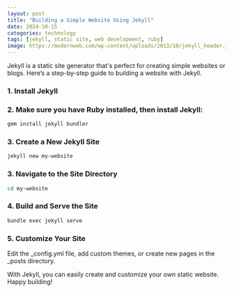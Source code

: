 ```yaml
---
layout: post
title: "Building a Simple Website Using Jekyll"
date: 2024-10-15
categories: technology
tags: [jekyll, static site, web development, ruby]
image: https://modernweb.com/wp-content/uploads/2013/10/jekyll_header.jpg
---
```


Jekyll is a static site generator that's perfect for creating simple websites or blogs. Here’s a step-by-step guide to building a website with Jekyll.

### 1. Install Jekyll

### 2. Make sure you have Ruby installed, then install Jekyll:
```bash
gem install jekyll bundler
```
### 3. Create a New Jekyll Site
```bash
jekyll new my-website
```
### 3. Navigate to the Site Directory
```bash
cd my-website
```
### 4. Build and Serve the Site
```bash
bundle exec jekyll serve
```
### 5. Customize Your Site
Edit the _config.yml file, add custom themes, or create new pages in the _posts directory.

With Jekyll, you can easily create and customize your own static website. Happy building!
